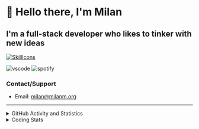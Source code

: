 # 👋 Hello there, I'm Milan
## I'm a full-stack developer who likes to tinker with new ideas
[![SkillIcons](https://skillicons.dev/icons?i=js,ts,nextjs,tailwind,html,go,bash,git,nginx,prisma,kubernetes,docker,linux)](https://skillicons.dev)

![vscode](https://nocache.advaith.workers.dev?url=https://img.shields.io/endpoint?url=https://dev.discordprofiles.me/api/badge/vscode/423203831971708958)
![spotify](https://nocache.advaith.workers.dev?url=https://img.shields.io/endpoint?url=https://dev.discordprofiles.me/api/badge/spotify/423203831971708958)

### Contact/Support

- Email: [milan@milanm.org](mailto:milan@milanm.org)
 
---
 
<details>
  <summary>GitHub Activity and Statistics</summary>
  <img src="/github-metrics.svg" />
</details>
<details>
  <summary>Coding Stats</summary>
  <!--START_SECTION:waka-->

```txt
TypeScript   6 hrs 31 mins   █████████████████████▒░░░   85.16 %
JSON         39 mins         ██░░░░░░░░░░░░░░░░░░░░░░░   08.60 %
Bash         10 mins         ▓░░░░░░░░░░░░░░░░░░░░░░░░   02.20 %
Docker       9 mins          ▓░░░░░░░░░░░░░░░░░░░░░░░░   02.01 %
TSConfig     7 mins          ▒░░░░░░░░░░░░░░░░░░░░░░░░   01.68 %
```

<!--END_SECTION:waka-->
</details>
